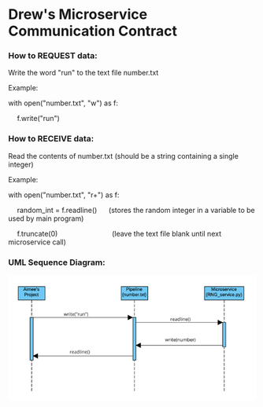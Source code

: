 # Drew's Microservice Communication Contract

### How to REQUEST data:
Write the word "run" to the text file number.txt

Example:

with open("number.txt", "w") as f:

&emsp; f.write("run")

### How to RECEIVE data:
Read the contents of number.txt (should be a string containing a single integer)

Example:

with open("number.txt", "r+") as f:

&emsp; random_int = f.readline()      (stores the random integer in a variable to be used by main program)

&emsp; f.truncate(0)                            (leave the text file blank until next microservice call)

### UML Sequence Diagram:

<img src="UML.png">
